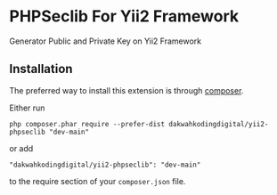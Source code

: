 PHPSeclib For Yii2 Framework
============================
Generator Public and Private Key on Yii2 Framework

Installation
------------

The preferred way to install this extension is through [composer](http://getcomposer.org/download/).

Either run

```
php composer.phar require --prefer-dist dakwahkodingdigital/yii2-phpseclib "dev-main"
```

or add

```
"dakwahkodingdigital/yii2-phpseclib": "dev-main"
```

to the require section of your `composer.json` file.
